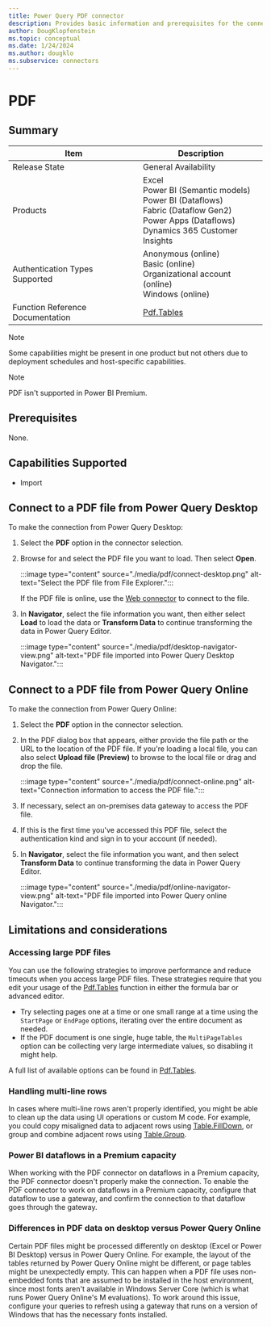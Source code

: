 ```yaml
---
title: Power Query PDF connector
description: Provides basic information and prerequisites for the connector, along with information on how to connect to PDF files.
author: DougKlopfenstein
ms.topic: conceptual
ms.date: 1/24/2024
ms.author: dougklo
ms.subservice: connectors
---
```


# PDF

## Summary

| Item | Description |
| ---- | ----------- |
| Release State | General Availability |
| Products | Excel<br/>Power BI (Semantic models)<br/>Power BI (Dataflows)<br/>Fabric (Dataflow Gen2)<br/>Power Apps (Dataflows)<br/>Dynamics 365 Customer Insights |
| Authentication Types Supported | Anonymous (online)<br/>Basic (online)<br/>Organizational account (online)</br>Windows (online) |
| Function Reference Documentation | [Pdf.Tables](/powerquery-m/pdf-tables) |

> [!NOTE]
> Some capabilities might be present in one product but not others due to deployment schedules and host-specific capabilities.

>[!NOTE]
> PDF isn't supported in Power BI Premium.

## Prerequisites

None.

## Capabilities Supported

* Import

## Connect to a PDF file from Power Query Desktop

To make the connection from Power Query Desktop:

1. Select the **PDF** option in the connector selection.
2. Browse for and select the PDF file you want to load. Then select **Open**.

   :::image type="content" source="./media/pdf/connect-desktop.png" alt-text="Select the PDF file from File Explorer.":::

   If the PDF file is online, use the [Web connector](web/web.md) to connect to the file.

3. In **Navigator**, select the file information you want, then either select **Load** to load the data or **Transform Data** to continue transforming the data in Power Query Editor.

   :::image type="content" source="./media/pdf/desktop-navigator-view.png" alt-text="PDF file imported into Power Query Desktop Navigator.":::

## Connect to a PDF file from Power Query Online

To make the connection from Power Query Online:

1. Select the **PDF** option in the connector selection.

2. In the PDF dialog box that appears, either provide the file path or the URL to the location of the PDF file. If you're loading a local file, you can also select **Upload file (Preview)** to browse to the local file or drag and drop the file.

   :::image type="content" source="./media/pdf/connect-online.png" alt-text="Connection information to access the PDF file.":::

3. If necessary, select an on-premises data gateway to access the PDF file.

4. If this is the first time you've accessed this PDF file, select the authentication kind and sign in to your account (if needed).

5. In **Navigator**, select the file information you want, and then select **Transform Data** to continue transforming the data in Power Query Editor.

   :::image type="content" source="./media/pdf/online-navigator-view.png" alt-text="PDF file imported into Power Query online Navigator.":::

## Limitations and considerations

### Accessing large PDF files

You can use the following strategies to improve performance and reduce timeouts when you access large PDF files. These strategies require that you edit your usage of the [Pdf.Tables](/powerquery-m/pdf-tables) function in either the formula bar or advanced editor.

* Try selecting pages one at a time or one small range at a time using the `StartPage` or `EndPage` options, iterating over the entire document as needed.
* If the PDF document is one single, huge table, the `MultiPageTables` option can be collecting very large intermediate values, so disabling it might help.

A full list of available options can be found in [Pdf.Tables](/powerquery-m/pdf-tables).

### Handling multi-line rows

In cases where multi-line rows aren't properly identified, you might be able to clean up the data using UI operations or custom M code. For example, you could copy misaligned data to adjacent rows using [Table.FillDown](/powerquery-m/table-filldown), or group and combine adjacent rows using [Table.Group](/powerquery-m/table-group).

### Power BI dataflows in a Premium capacity	

When working with the PDF connector on dataflows in a Premium capacity, the PDF connector doesn't properly make the connection. To enable the PDF connector to work on dataflows in a Premium capacity, configure that dataflow to use a gateway, and confirm the connection to that dataflow goes through the gateway.

### Differences in PDF data on desktop versus Power Query Online

Certain PDF files might be processed differently on desktop (Excel or Power BI Desktop) versus in Power Query Online. For example, the layout of the tables returned by Power Query Online might be different, or page tables might be unexpectedly empty. This can happen when a PDF file uses non-embedded fonts that are assumed to be installed in the host environment, since most fonts aren't available in Windows Server Core (which is what runs Power Query Online's M evaluations). To work around this issue, configure your queries to refresh using a gateway that runs on a version of Windows that has the necessary fonts installed.
